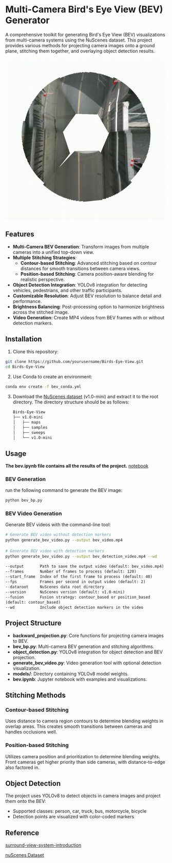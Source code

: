 # Multi-Camera Bird's Eye View (BEV) Generator

A comprehensive toolkit for generating Bird's Eye View (BEV) visualizations from multi-camera systems using the NuScenes dataset. This project provides various methods for projecting camera images onto a ground plane, stitching them together, and overlaying object detection results.

![Demo](videos/bev_video_detection.gif)

## Features

- **Multi-Camera BEV Generation**: Transform images from multiple cameras into a unified top-down view.
- **Multiple Stitching Strategies**:
  - **Contour-based Stitching**: Advanced stitching based on contour distances for smooth transitions between camera views.
  - **Position-based Stitching**: Camera position-aware blending for realistic perspective.
- **Object Detection Integration**: YOLOv8 integration for detecting vehicles, pedestrians, and other traffic participants.
- **Customizable Resolution**: Adjust BEV resolution to balance detail and performance.
- **Brightness Balancing**: Post-processing option to harmonize brightness across the stitched image.
- **Video Generation**: Create MP4 videos from BEV frames with or without detection markers.

## Installation

1. Clone this repository:
```bash
git clone https://github.com/yourusername/Birds-Eye-View.git
cd Birds-Eye-View
```

2. Use Conda to create an environment:
```bash
conda env create -f bev_conda.yml
```

3. Download the [NuScenes dataset](https://www.nuscenes.org/download) (v1.0-mini) and extract it to the root directory.
   The directory structure should be as follows:
   ```
   Birds-Eye-View
   ├── v1.0-mini
   │   ├── maps
   │   ├── samples
   │   ├── sweeps
   │   └── v1.0-mini
   ```

## Usage
**The bev.ipynb file contains all the results of the project.**
[notebook](bev.ipynb)

### BEV Generation
run the following command to generate the BEV image:
```python
python bev_bp.py
```

### BEV Video Generation

Generate BEV videos with the command-line tool:

```bash
# Generate BEV video without detection markers
python generate_bev_video.py --output bev_video.mp4

# Generate BEV video with detection markers
python generate_bev_video.py --output bev_detection_video.mp4 --wd
```

```
--output       Path to save the output video (default: bev_video.mp4)
--frames       Number of frames to process (default: 120)
--start_frame  Index of the first frame to process (default: 40)
--fps          Frames per second in output video (default: 2)
--dataroot     NuScenes data root directory
--version      NuScenes version (default: v1.0-mini)
--fusion       Fusion strategy: contour_based or position_based (default: contour_based)
--wd           Include object detection markers in the video
```

## Project Structure

- **backward_projection.py**: Core functions for projecting camera images to BEV.
- **bev_bp.py**: Multi-camera BEV generation and stitching algorithms.
- **object_detection.py**: YOLOv8 integration for object detection and BEV projection.
- **generate_bev_video.py**: Video generation tool with optional detection visualization.
- **models/**: Directory containing YOLOv8 model weights.
- **bev.ipynb**: Jupyter notebook with examples and visualizations.

## Stitching Methods

### Contour-based Stitching
Uses distance to camera region contours to determine blending weights in overlap areas. This creates smooth transitions between cameras and handles occlusions well.

### Position-based Stitching
Utilizes camera position and prioritization to determine blending weights. Front cameras get higher priority than side cameras, with distance-to-edge also factored in.

## Object Detection

The project uses YOLOv8 to detect objects in camera images and project them onto the BEV:

- Supported classes: person, car, truck, bus, motorcycle, bicycle
- Detection points are visualized with color-coded markers

## Reference
[surround-view-system-introduction](https://github.com/hynpu/surround-view-system-introduction/blob/master/doc/en.md)

[nuScenes Dataset](https://github.com/nutonomy/nuscenes-devkit)